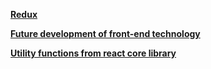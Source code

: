 [**Redux**](https://gist.github.com/NickLJudy/b7346b57685332df6110db35589027c0)

[**Future development of front-end technology**](https://gist.github.com/NickLJudy/6b34c61de9cb3b204879442fd9e6908e)

[**Utility functions from react core library**](https://gist.github.com/NickLJudy/388be946a11c793bdf8414f99c6a5c87)

